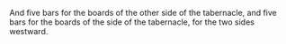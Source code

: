 And five bars for the boards of the other side of the tabernacle, and five bars for the boards of the side of the tabernacle, for the two sides westward.
